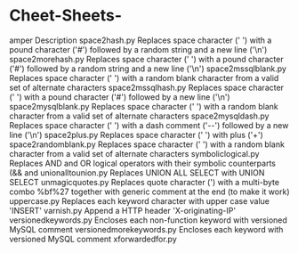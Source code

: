 # Cheet-Sheets-
amper
Description
space2hash.py
Replaces space character (' ') with a pound character ('#') followed by a random string and a new line ('\n')
space2morehash.py
Replaces space character (' ') with a pound character ('#') followed by a random string and a new line ('\n')
space2mssqlblank.py
Replaces space character (' ') with a random blank character from a valid set of alternate characters
space2mssqlhash.py
Replaces space character (' ') with a pound character ('#') followed by a new line ('\n')
space2mysqlblank.py
Replaces space character (' ') with a random blank character from a valid set of alternate characters
space2mysqldash.py
Replaces space character (' ') with a dash comment ('--') followed by a new line ('\n')
space2plus.py
Replaces space character (' ') with plus ('+')
space2randomblank.py
Replaces space character (' ') with a random blank character from a valid set of alternate characters
symboliclogical.py
Replaces AND and OR logical operators with their symbolic counterparts (&& and
unionalltounion.py
Replaces UNION ALL SELECT with UNION SELECT
unmagicquotes.py
Replaces quote character (') with a multi-byte combo %bf%27 together with generic comment at the end (to make it work)
uppercase.py
Replaces each keyword character with upper case value 'INSERT'
varnish.py
Append a HTTP header 'X-originating-IP'
versionedkeywords.py
Encloses each non-function keyword with versioned MySQL comment
versionedmorekeywords.py
Encloses each keyword with versioned MySQL comment
xforwardedfor.py
